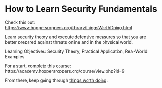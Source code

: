 # How to Learn Security Fundamentals

Check this out: <https://www.hoppersroppers.org/library/thingsWorthDoing.html>

Learn security theory and execute defensive measures so that you are better prepared against threats online and in the physical world.

Learning Objectives: Security Theory, Practical Application, Real-World Examples

For a start, complete this course: <https://academy.hoppersroppers.org/course/view.php?id=9>

From there, keep going through [things worth doing](https://www.hoppersroppers.org/library/thingsWorthDoing.html).


